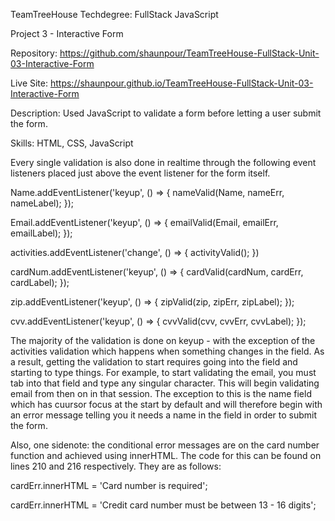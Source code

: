 TeamTreeHouse Techdegree: FullStack JavaScript

Project 3 - Interactive Form

Repository: https://github.com/shaunpour/TeamTreeHouse-FullStack-Unit-03-Interactive-Form

Live Site: https://shaunpour.github.io/TeamTreeHouse-FullStack-Unit-03-Interactive-Form

Description: Used JavaScript to validate a form before letting a user submit the form.

Skills: HTML, CSS, JavaScript


Every single validation is also done in realtime through the following event listeners placed just above the event listener for the form itself.

Name.addEventListener('keyup', () => {
    nameValid(Name, nameErr, nameLabel);
});

Email.addEventListener('keyup', () => {
    emailValid(Email, emailErr, emailLabel);
});

activities.addEventListener('change', () => {
    activityValid();
})

cardNum.addEventListener('keyup', () => {
    cardValid(cardNum, cardErr, cardLabel);
});

zip.addEventListener('keyup', () => {
    zipValid(zip, zipErr, zipLabel);
});

cvv.addEventListener('keyup', () => {
    cvvValid(cvv, cvvErr, cvvLabel);
});




The majority of the validation is done on keyup - with the exception of the activities validation which happens when something changes in the field. As a result, getting the validation to start requires going into the field and starting to type things.
For example, to start validating the email, you must tab into that field and type any singular character. This will begin validating email from then on in that session. The exception to this is the name field which has cuursor focus at the start by default
and will therefore begin with an error message telling you it needs a name in the field in order to submit the form.

Also, one sidenote: the conditional error messages are on the card number function and achieved using innerHTML. The code for this can be found on lines 210 and 216 respectively. They are as follows:


cardErr.innerHTML = 'Card number is required';

cardErr.innerHTML = 'Credit card number must be between 13 - 16 digits';
